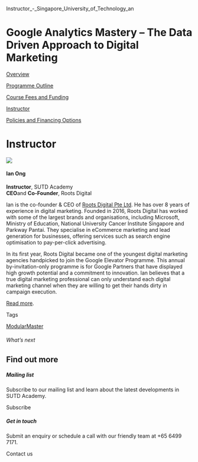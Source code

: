 Instructor_-_Singapore_University_of_Technology_an



Google Analytics Mastery – The Data Driven Approach to Digital Marketing
========================================================================

[Overview](/course/google-analytics-mastery-the-data-driven-approach-to-digital-marketing/#tabs)

[Programme Outline](/course/google-analytics-mastery-the-data-driven-approach-to-digital-marketing/programme-outline/#tabs)

[Course Fees and Funding](/course/google-analytics-mastery-the-data-driven-approach-to-digital-marketing/course-fees-and-funding/#tabs)

[Instructor](/course/google-analytics-mastery-the-data-driven-approach-to-digital-marketing/instructor/#tabs)

[Policies and Financing Options](/course/google-analytics-mastery-the-data-driven-approach-to-digital-marketing/policies-and-financing-options/#tabs)

Instructor
==========

![](https://www.sutd.edu.sg/wp-content/uploads/2025/01/Ian_Ong-4-e1735792273252_7642052.jpg)

#### **Ian Ong**



**Instructor**, SUTD Academy  
**CEO**and **Co-Founder**, Roots Digital  
  
Ian is the co-founder & CEO of [Roots Digital Pte Ltd](https://www.rootsdigital.com.sg/). He has over 8 years of experience in digital marketing. Founded in 2016, Roots Digital has worked with some of the largest brands and organisations, including Microsoft, Ministry of Education, National University Cancer Institute Singapore and Parkway Pantai. They specialise in eCommerce marketing and lead generation for businesses, offering services such as search engine optimisation to pay-per-click advertising.  
  
In its first year, Roots Digital became one of the youngest digital marketing agencies handpicked to join the Google Elevator Programme. This annual by-invitation-only programme is for Google Partners that have displayed high growth potential and a commitment to innovation. Ian believes that a true digital marketing professional can only understand each digital marketing channel when they are willing to get their hands dirty in campaign execution.  
  
[Read more](https://www.linkedin.com/in/iamianong/).

Tags

[ModularMaster](/admissions/academy/courses-and-modules/?academy-type-course=792)

###### What’s next

Find out more
-------------

##### Mailing list

Subscribe to our mailing list and learn about the latest developments in SUTD Academy.

Subscribe

##### Get in touch

Submit an enquiry or schedule a call with our friendly team at +65 6499 7171.

Contact us


